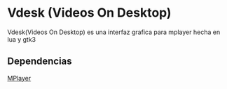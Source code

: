 # Vdesk (Videos On Desktop)

Vdesk(Videos On Desktop) es una interfaz grafica para mplayer hecha en lua y gtk3 

## Dependencias

[MPlayer](http://www.mplayerhq.hu/)
